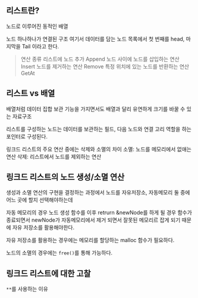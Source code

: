 ## 리스트란? 
노드로 이루어진 동적인 배열

노드 하나하나가 연결된 구조
여기서 데이터를 담는 노드 목록에서 첫 번째를 head, 마지막을 Tail 이라고 한다.

> 연산 종류
> 리스트에 노드 추가 Append
> 노드 사이에 노드를 삽입하는 연산 Insert
> 노드를 제거하는 연산 Remove
> 특정 위치에 있는 노드를 반환하는 연산 GetAt


## 리스트 vs 배열
배열처럼 데이터 집합 보관 기능을 가지면서도 배열과 달리 유연하게 크기를 바꿀 수 있는 자료구조

리스트를 구성하는 노드는
데이터를 보관하는 필드, 다음 노드와 연결 고리 역할을 하는 포인터로 구성된다.

링크드 리스트의 주요 연산 중에는
삭제와 소멸의 차이
소멸: 노드를 메모리에서 없애는 연산
삭제: 리스트에서 노드를 제외하는 연산


## 링크드 리스트의 노드 생성/소멸 연산
생성과 소멸 연산의 구현을 결정하는 과정에서 노드를 자유저장소, 자동메모리 둘 중에 어느 곳에 할지 선택해야하는데

자동 메모리의 경우 노드 생성 함수를 이후 retrurn &newNode를 하게 될 경우 함수가 종료되면서 newNode가 자동메모리에서 제거 되면서 잘못된 메모리르 잡게 되기 때문에 자유 저장소를 활용해야한다.

자유 저장소를 활용하는 경우에는 메모리를 할당하는 malloc 함수가 필요하다.

노드의 소멸의 경우에는 `free()`를 통해 가능하다.

## 링크드 리스트에 대한 고찰

`**`를 사용하는 이유

